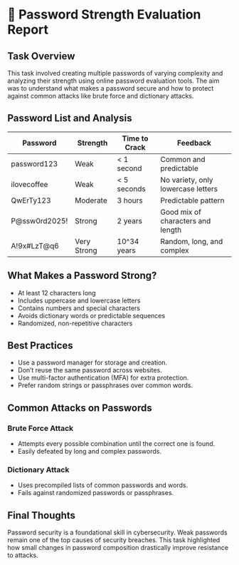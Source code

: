 # 📝 Password Strength Evaluation Report

## Task Overview
This task involved creating multiple passwords of varying complexity and analyzing their strength using online password evaluation tools. The aim was to understand what makes a password secure and how to protect against common attacks like brute force and dictionary attacks.

## Password List and Analysis

| Password         | Strength         | Time to Crack         | Feedback                           |
|------------------|------------------|-----------------------|------------------------------------|
| password123      | Weak             | < 1 second            | Common and predictable             |
| ilovecoffee      | Weak             | < 5 seconds           | No variety, only lowercase letters |
| QwErTy123        | Moderate         | 3 hours               | Predictable pattern                |
| P@ssw0rd2025!    | Strong           | 2 years               | Good mix of characters and length  |
| A!9x#LzT@q6      | Very Strong      | 10^34 years           | Random, long, and complex          |

## What Makes a Password Strong?
- At least 12 characters long
- Includes uppercase and lowercase letters
- Contains numbers and special characters
- Avoids dictionary words or predictable sequences
- Randomized, non-repetitive characters

## Best Practices
- Use a password manager for storage and creation.
- Don’t reuse the same password across websites.
- Use multi-factor authentication (MFA) for extra protection.
- Prefer random strings or passphrases over common words.

## Common Attacks on Passwords
### Brute Force Attack
- Attempts every possible combination until the correct one is found.
- Easily defeated by long and complex passwords.

### Dictionary Attack
- Uses precompiled lists of common passwords and words.
- Fails against randomized passwords or passphrases.

## Final Thoughts
Password security is a foundational skill in cybersecurity. Weak passwords remain one of the top causes of security breaches. This task highlighted how small changes in password composition drastically improve resistance to attacks.
